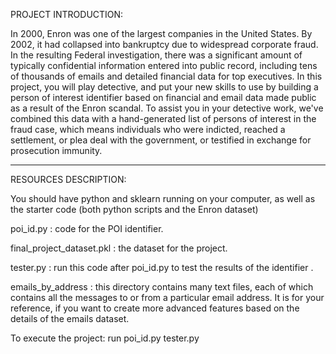 PROJECT INTRODUCTION:
    
In 2000, Enron was one of the largest companies in the United States. By 2002, it had collapsed into bankruptcy due to widespread corporate fraud. In the resulting Federal investigation, there was a significant amount of typically confidential information entered into public record, including tens of thousands of emails and detailed financial data for top executives. In this project, you will play detective, and put your new skills to use by building a person of interest identifier based on financial and email data made public as a result of the Enron scandal. To assist you in your detective work, we've combined this data with a hand-generated list of persons of interest in the fraud case, which means individuals who were indicted, reached a settlement, or plea deal with the government, or testified in exchange for prosecution immunity.

-------------------------------------------------------------------------------------------------------------------------------------------
RESOURCES DESCRIPTION:
    
You should have python and sklearn running on your computer, as well as the starter code (both python scripts and the Enron dataset)

poi_id.py : code for the POI identifier. 

final_project_dataset.pkl : the dataset for the project. 

tester.py : run this code after poi_id.py to test the results of the identifier . 

emails_by_address : this directory contains many text files, each of which contains all the messages to or from a particular email address. It is for your reference, if you want to create more advanced features based on the details of the emails dataset.
    
To execute the project: run 
                        poi_id.py
                        tester.py  


